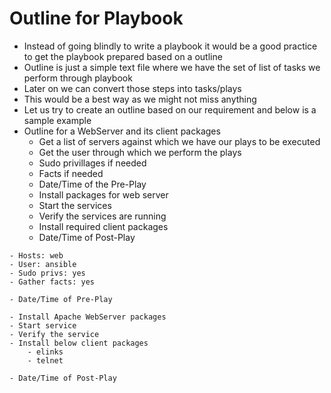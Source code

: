 # Outline for Playbook

- Instead of going blindly to write a playbook it would be a good practice to get the playbook prepared based on a outline
- Outline is just a simple text file where we have the set of list of tasks we perform through playbook
- Later on we can convert those steps into tasks/plays
- This would be a best way as we might not miss anything
- Let us try to create an outline based on our requirement and below is a sample example
- Outline for a WebServer and its client packages
	- Get a list of servers against which we have our plays to be executed
	- Get the user through which we perform the plays
	- Sudo privillages if needed
	- Facts if needed
	- Date/Time of the Pre-Play
	- Install packages for web server
	- Start the services
	- Verify the services are running
	- Install required client packages
	- Date/Time of Post-Play

```
- Hosts: web
- User: ansible
- Sudo privs: yes
- Gather facts: yes

- Date/Time of Pre-Play

- Install Apache WebServer packages
- Start service
- Verify the service
- Install below client packages
	- elinks
	- telnet

- Date/Time of Post-Play
```
